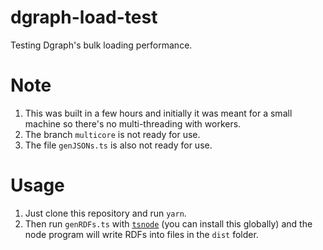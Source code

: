 # dgraph-load-test

Testing Dgraph's bulk loading performance. 

# Note

1. This was built in a few hours and initially it was meant for a small machine so there's no multi-threading with workers.
2. The branch `multicore` is not ready for use.
3. The file `genJSONs.ts` is also not ready for use.

# Usage

1. Just clone this repository and run `yarn`.
2. Then run `genRDFs.ts` with [`tsnode`](https://github.com/TypeStrong/ts-node) (you can install this globally) and the node program will write RDFs into files in the `dist` folder.
